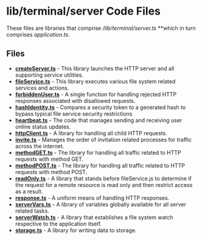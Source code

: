 # lib/terminal/server Code Files
These files are libraries that comprise */lib/terminal/server.ts* **which in turn comprises *application.ts*.

## Files
<!-- Do not edit below this line.  Contents dynamically populated. -->

* **[createServer.ts](createServer.ts)**   - This library launches the HTTP server and all supporting service utilities.
* **[fileService.ts](fileService.ts)**     - This library executes various file system related services and actions.
* **[forbiddenUser.ts](forbiddenUser.ts)** - A single function for handling rejected HTTP responses associated with disallowed requests.
* **[hashIdentity.ts](hashIdentity.ts)**   - Compares a security token to a generated hash to bypass typical file service security restrictions
* **[heartbeat.ts](heartbeat.ts)**         - The code that manages sending and receiving user online status updates.
* **[httpClient.ts](httpClient.ts)**       - A library for handling all child HTTP requests.
* **[invite.ts](invite.ts)**               - Manages the order of invitation related processes for traffic across the internet.
* **[methodGET.ts](methodGET.ts)**         - The library for handling all traffic related to HTTP requests with method GET.
* **[methodPOST.ts](methodPOST.ts)**       - The library for handling all traffic related to HTTP requests with method POST.
* **[readOnly.ts](readOnly.ts)**           - A library that stands before fileService.js to determine if the request for a remote resource is read only and then restrict access as a result.
* **[response.ts](response.ts)**           - A uniform means of handling HTTP responses.
* **[serverVars.ts](serverVars.ts)**       - A library of variables globally available for all server related tasks.
* **[serverWatch.ts](serverWatch.ts)**     - A library that establishes a file system watch respective to the application itself.
* **[storage.ts](storage.ts)**             - A library for writing data to storage.